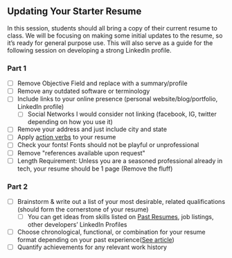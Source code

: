 ## Updating Your Starter Resume
In this session, students should all bring a copy of their current resume to class. We will be focusing on making some initial updates to the resume, so it’s ready for general purpose use. This will also serve as a guide for the following session on developing a strong LinkedIn profile.

### Part 1
- [ ] Remove Objective Field and replace with a summary/profile
- [ ] Remove any outdated software or terminology
- [ ] Include links to your online presence (personal website/blog/portfolio, LinkedIn profile)
  - [ ] Social Networks I would consider not linking (facebook, IG, twitter depending on how you use it)
- [ ] Remove your address and just include city and state
- [ ] Apply [action verbs](https://www.monster.com/career-advice/article/powerful-resume-action-verbs-0317) to your resume
- [ ] Check your fonts! Fonts should not be playful or unprofessional
- [ ] Remove "references available upon request"
- [ ] Length Requirement: Unless you are a seasoned professional already in tech, your resume should be 1 page (Remove the fluff)

### Part 2
- [ ] Brainstorm & write out a list of your most desirable, related qualifications (should form the cornerstone of your resume) 
  - [ ] You can get ideas from skills listed on [Past Resumes](https://drive.google.com/drive/folders/0BzvIL8y5U8RDbklXamdMVE1iams?usp=sharing), job listings, other developers’ LinkedIn Profiles
- [ ] Choose chronological, functional, or combination for your resume format depending on your past experience([See article](https://www.thebalance.com/resume-types-chronological-functional-combination-2063235))
- [ ] Quantify achievements for any relevant work history
